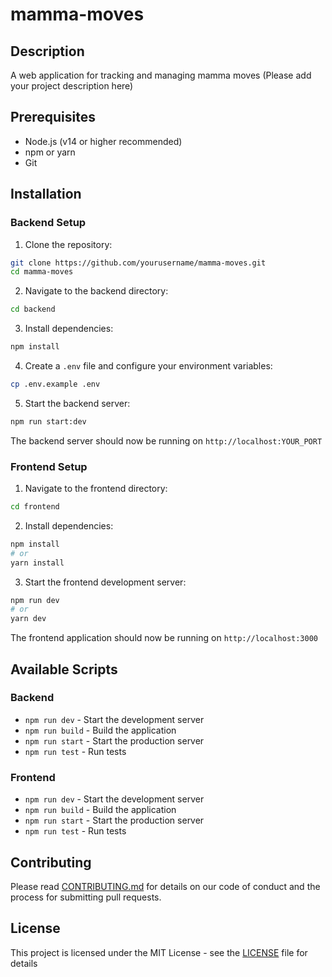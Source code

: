 # mamma-moves

## Description
A web application for tracking and managing mamma moves (Please add your project description here)

## Prerequisites
- Node.js (v14 or higher recommended)
- npm or yarn
- Git

## Installation

### Backend Setup
1. Clone the repository:
```bash
git clone https://github.com/yourusername/mamma-moves.git
cd mamma-moves
```

2. Navigate to the backend directory:
```bash
cd backend
```

3. Install dependencies:
```bash
npm install
```

4. Create a `.env` file and configure your environment variables:
```bash
cp .env.example .env
```

5. Start the backend server:
```bash
npm run start:dev
```

The backend server should now be running on `http://localhost:YOUR_PORT`

### Frontend Setup
1. Navigate to the frontend directory:
```bash
cd frontend
```

2. Install dependencies:
```bash
npm install
# or
yarn install
```

3. Start the frontend development server:
```bash
npm run dev
# or
yarn dev
```

The frontend application should now be running on `http://localhost:3000`

## Available Scripts

### Backend
- `npm run dev` - Start the development server
- `npm run build` - Build the application
- `npm run start` - Start the production server
- `npm run test` - Run tests

### Frontend
- `npm run dev` - Start the development server
- `npm run build` - Build the application
- `npm run start` - Start the production server
- `npm run test` - Run tests

## Contributing
Please read [CONTRIBUTING.md](CONTRIBUTING.md) for details on our code of conduct and the process for submitting pull requests.

## License
This project is licensed under the MIT License - see the [LICENSE](LICENSE) file for details
